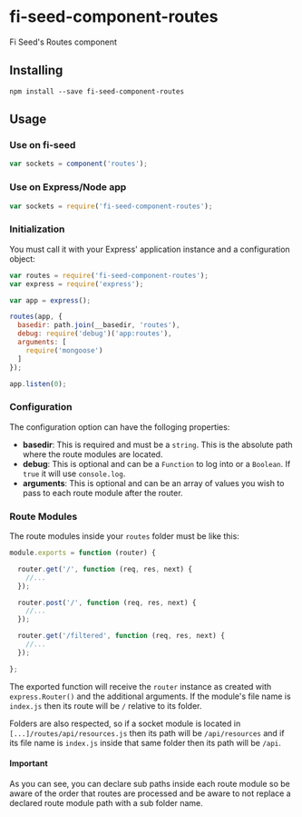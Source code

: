 # fi-seed-component-routes
Fi Seed's Routes component

## Installing

```
npm install --save fi-seed-component-routes
```

## Usage
### Use on fi-seed

```js
var sockets = component('routes');
```

### Use on Express/Node app

```js
var sockets = require('fi-seed-component-routes');
```

### Initialization
You must call it with your Express' application instance and a configuration object:

```js
var routes = require('fi-seed-component-routes');
var express = require('express');

var app = express();

routes(app, {
  basedir: path.join(__basedir, 'routes'),
  debug: require('debug')('app:routes'),
  arguments: [
    require('mongoose')
  ]
});

app.listen(0);
```

### Configuration
The configuration option can have the folloging properties:
- **basedir**: This is required and must be a `string`. This is the absolute path where the route modules are located.
- **debug**: This is optional and can be a `Function` to log into or a `Boolean`. If `true` it will use `console.log`.
- **arguments**: This is optional and can be an array of values you wish to pass to each route module after the router.

### Route Modules
The route modules inside your `routes` folder must be like this:

```js
module.exports = function (router) {

  router.get('/', function (req, res, next) {
    //...
  });

  router.post('/', function (req, res, next) {
    //...
  });

  router.get('/filtered', function (req, res, next) {
    //...
  });

};
```

The exported function will receive the `router` instance as created with `express.Router()` and the additional arguments. If the module's file name is `index.js` then its route will be `/` relative to its folder.

Folders are also respected, so if a socket module is located in `[...]/routes/api/resources.js` then its path will be `/api/resources` and if its file name is `index.js` inside that same folder then its path will be `/api`.

#### Important
As you can see, you can declare sub paths inside each route module so be aware of the order that routes are processed and be aware to not replace a declared route module path with a sub folder name.

